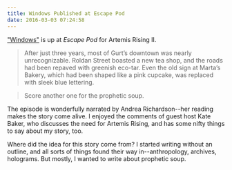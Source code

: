 ```yaml
---
title: Windows Published at Escape Pod
date: 2016-03-03 07:24:58
---
```


["Windows"](http://escapepod.org/2016/02/29/ep523-windows/) is up at *Escape Pod* for Artemis Rising II.

>After just three years, most of Gurt’s downtown was nearly unrecognizable. Roldan Street boasted a new tea shop, and the roads had been repaved with greenish eco-tar. Even the old sign at Marta’s Bakery, which had been shaped like a pink cupcake, was replaced with sleek blue lettering.

>Score another one for the prophetic soup.

The episode is wonderfully narrated by Andrea Richardson--her reading makes the story come alive. I enjoyed the comments of guest host Kate Baker, who discusses the need for Artemis Rising, and has some nifty things to say about my story, too.

Where did the idea for this story come from? I started writing without an outline, and all sorts of things found their way in--anthropology, archives, holograms. But mostly, I wanted to write about prophetic soup.


